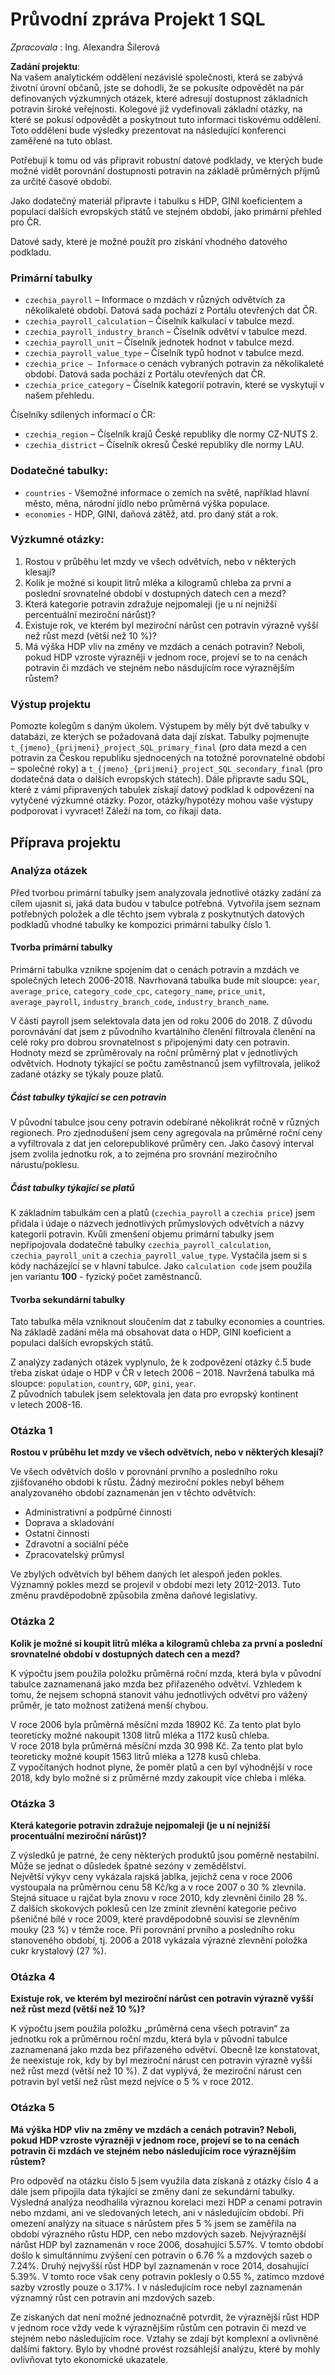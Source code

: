 # Průvodní zpráva  Projekt  1 SQL

*Zpracovala* : Ing. Alexandra Šilerová  

**Zadání projektu**:  
Na vašem analytickém oddělení nezávislé společnosti, která se zabývá životní úrovní občanů, jste se dohodli, 
že se pokusíte odpovědět na pár definovaných výzkumných otázek, které adresují dostupnost základních potravin 
široké veřejnosti. Kolegové již vydefinovali základní otázky, na které se pokusí odpovědět a poskytnout tuto 
informaci tiskovému oddělení. Toto oddělení bude výsledky prezentovat na následující konferenci zaměřené 
na tuto oblast.

Potřebují k tomu od vás připravit robustní datové podklady, ve kterých bude možné vidět porovnání dostupnosti 
potravin na základě průměrných příjmů za určité časové období.

Jako dodatečný materiál připravte i tabulku s HDP, GINI koeficientem a populací dalších evropských států 
ve stejném období, jako primární přehled pro ČR.

Datové sady, které je možné použít pro získání vhodného datového podkladu.

### Primární tabulky
* `czechia_payroll` – Informace o mzdách v různých odvětvích za několikaleté období. Datová sada pochází 
z Portálu otevřených dat ČR.
* `czechia_payroll_calculation` – Číselník kalkulací v tabulce mezd.
* `czechia_payroll_industry_branch` – Číselník odvětví v tabulce mezd.
* `czechia_payroll_unit` – Číselník jednotek hodnot v tabulce mezd.
* `czechia_payroll_value_type` – Číselník typů hodnot v tabulce mezd.
* `czechia_price – Informace` o cenách vybraných potravin za několikaleté období. Datová sada pochází 
z Portálu otevřených dat ČR.
* `czechia_price_category` – Číselník kategorií potravin, které se vyskytují v našem přehledu.

Číselníky sdílených informací o ČR:

* `czechia_region` – Číselník krajů České republiky dle normy CZ-NUTS 2.
* `czechia_district` – Číselník okresů České republiky dle normy LAU.

### Dodatečné tabulky:

* `countries` - Všemožné informace o zemích na světě, například hlavní město, měna, národní jídlo nebo 
průměrná výška populace.
* `economies` - HDP, GINI, daňová zátěž, atd. pro daný stát a rok.


### Výzkumné otázky:

1. Rostou v průběhu let mzdy ve všech odvětvích, nebo v některých klesají?
2. Kolik je možné si koupit litrů mléka a kilogramů chleba za první a poslední srovnatelné období 
v dostupných datech cen a mezd?
3. Která kategorie potravin zdražuje nejpomaleji (je u ní nejnižší percentuální meziroční nárůst)?
4. Existuje rok, ve kterém byl meziroční nárůst cen potravin výrazně vyšší než růst mezd (větší než 10 %)?
5. Má výška HDP vliv na změny ve mzdách a cenách potravin? Neboli, pokud HDP vzroste výrazněji 
v jednom roce, projeví se to na cenách potravin či mzdách ve stejném nebo násdujícím roce výraznějším růstem?

    
### Výstup projektu
Pomozte kolegům s daným úkolem. Výstupem by měly být dvě tabulky v databázi, ze kterých se požadovaná data 
dají získat. Tabulky pojmenujte `t_{jmeno}_{prijmeni}_project_SQL_primary_final` (pro data mezd a cen potravin 
za Českou republiku sjednocených na totožné porovnatelné období – společné roky) a 
`t_{jmeno}_{prijmeni}_project_SQL_secondary_final` (pro dodatečná data o dalších evropských státech).
Dále připravte sadu SQL, které z vámi připravených tabulek získají datový podklad k odpovězení na vytyčené výzkumné 
otázky. Pozor, otázky/hypotézy mohou vaše výstupy podporovat i vyvracet! Záleží na tom, co říkají data.


## Příprava projektu
### Analýza otázek
Před tvorbou primární tabulky jsem analyzovala jednotlivé otázky zadání za cílem ujasnit si, jaká data budou 
v tabulce potřebná. Vytvořila jsem seznam potřebných položek a dle těchto jsem vybrala z poskytnutých 
datových podkladů vhodné tabulky ke kompozici primární tabulky číslo 1.

#### Tvorba primární tabulky
Primární tabulka vznikne spojením dat o cenách potravin a mzdách ve společných letech 2006-2018.
Navrhovaná tabulka bude mít sloupce: 
`year`, `average_price`, `category_code_cpc`, `category_name`, `price_unit`, `average_payroll`, 
`industry_branch_code`, `industry_branch_name`.

V části payroll jsem selektovala data jen od roku 2006 do 2018. Z důvodu porovnávání dat jsem z původního 
kvartálního členění filtrovala členění na celé roky pro dobrou srovnatelnost s připojenými daty cen potravin. 
Hodnoty mezd se zprůměrovaly na roční průměrný plat v jednotlivých odvětvích. 
Hodnoty týkající se počtu zaměstnanců jsem vyfiltrovala, jelikož zadané otázky se týkaly pouze platů.  

##### Část tabulky týkající se cen potravin 
V původní tabulce jsou ceny potravin odebírané několikrát ročně v různých regionech. 
Pro zjednodušení jsem ceny agregovala na průměrné roční ceny a vyfiltrovala z dat jen celorepublikové průměry cen. 
Jako časový interval jsem zvolila jednotku rok, a to zejména pro srovnání meziročního nárustu/poklesu. 

##### Část tabulky týkající se platů 
K základním tabulkám cen a platů (`czechia_payroll` a `czechia price`) jsem přidala i údaje o názvech jednotlivých 
průmyslových odvětvích a názvy kategorií potravin. Kvůli zmenšení objemu primární tabulky jsem nepřipojovala 
dodatečné tabulky `czechia_payroll_calculation`, `czechia_payroll_unit` a `czechia_payroll_value_type`. 
Vystačila jsem si s kódy nacházející se v hlavní tabulce. 
Jako `calculation code` jsem použila jen variantu **100** - fyzický počet zaměstnanců.
 
#### Tvorba sekundární tabulky
Tato tabulka měla vzniknout sloučením dat z tabulky economies a countries. Na základě zadání měla má obsahovat 
data o HDP, GINI koeficient a populaci dalších evropských států.

Z analýzy zadaných otázek vyplynulo, že k zodpovězení otázky č.5 bude třeba získat údaje o HDP v ČR v letech 2006 – 2018.
Navržená tabulka má sloupce: `population`, `country`, `GDP`, `gini`, `year`.  
Z původních tabulek jsem selektovala jen data pro evropský kontinent v letech 2008-16.

 
### Otázka 1
**Rostou v průběhu let mzdy ve všech odvětvích, nebo v některých klesají?**

Ve všech odvětvích došlo v porovnání prvního a posledního roku zjišťovaného období k růstu. 
Žádný meziroční pokles nebyl během analyzovaného období zaznamenán jen v těchto odvětvích:

* Administrativní a podpůrné činnosti
* Doprava a skladování
* Ostatní činnosti
* Zdravotní a sociální péče
* Zpracovatelský průmysl

Ve zbylých odvětvích byl během daných let alespoň jeden pokles. Významný pokles mezd se projevil v období mezi lety 2012-2013. 
Tuto změnu pravděpodobně způsobila změna daňové legislativy.


### Otázka 2
**Kolik je možné si koupit litrů mléka a kilogramů chleba za první a poslední srovnatelné období v dostupných datech cen a mezd?**

K výpočtu jsem použila položku průměrná roční mzda, která byla v původní tabulce zaznamenaná jako mzda bez přiřazeného odvětví. 
Vzhledem k tomu, že nejsem schopná stanovit váhu jednotlivých odvětví pro vážený průměr, je tato možnost zatížená menší chybou. 

V roce 2006 byla průměrná měsíční mzda 18902 Kč.  Za tento plat bylo teoreticky možné nakoupit 1308 litrů mléka a 1172 kusů chleba.   
V roce 2018 byla průměrná měsíční mzda 30 998 Kč.  Za tento plat bylo teoreticky možné koupit 1563 litrů mléka a 1278 kusů chleba.   
Z vypočítaných hodnot plyne, že poměr platů a cen byl výhodnější v roce 2018, kdy bylo možné si z průměrné mzdy zakoupit více chleba i mléka. 

### Otázka 3
**Která kategorie potravin zdražuje nejpomaleji (je u ní nejnižší procentuální meziroční nárůst)?**

Z výsledků je patrné, že ceny některých produktů jsou poměrně nestabilní. Může se jednat o důsledek špatné sezóny v zemědělství.   
Největší výkyv ceny vykázala rajská jablka, jejichž cena v roce 2006 vystoupala na průměrnou cenu 58 Kč/kg a v roce 2007 o 30 % zlevnila. 
Stejná situace u rajčat byla znovu v roce 2010, kdy zlevnění činilo 28 %. 
Z dalších skokových poklesů cen lze zmínit zlevnění kategorie pečivo pšeničné bílé v roce 2009, 
které pravděpodobně souvisí se zlevněním mouky (23 %) v témže roce.
Při porovnání prvního a posledního roku stanoveného období, tj. 2006 a 2018 vykázala výrazné zlevnění položka cukr krystalový (27 %).

### Otázka 4
**Existuje rok, ve kterém byl meziroční nárůst cen potravin výrazně vyšší než růst mezd (větší než 10 %)?**
 
K výpočtu jsem použila položku „průměrná cena všech potravin“ za jednotku rok a průměrnou roční mzdu, 
která byla v původní tabulce zaznamenaná jako mzda bez přiřazeného odvětví.
Obecně lze konstatovat, že neexistuje rok, kdy by byl meziroční nárust cen potravin výrazně vyšší než růst mezd 
(větší než 10 %). Z dat vyplývá, že meziroční nárust cen potravin byl vetší než růst mezd nejvíce o 5 % v roce 2012.

### Otázka 5
**Má výška HDP vliv na změny ve mzdách a cenách potravin? 
Neboli, pokud HDP vzroste výrazněji v jednom roce, projeví se to na cenách potravin či mzdách ve stejném nebo následujícím roce výraznějším růstem?**

Pro odpověď na otázku číslo 5 jsem využila data získaná z otázky číslo 4 a dále jsem připojila data týkající se změny daní ze sekundární tabulky. 
Výsledná analýza neodhalila výraznou korelaci mezi HDP a cenami potravin nebo mzdami, ani ve sledovaných letech, ani v následujícím období. 
Při omezení analýzy na situace s nárůstem přes 5 % jsem se zaměřila na období výrazného růstu HDP, cen nebo mzdových sazeb. 
Nejvýraznější nárůst HDP byl zaznamenán v roce 2006, dosahující 5.57%. V tomto období došlo k simultánnímu 
zvýšení cen potravin o 6.76 % a mzdových sazeb o 7.24%. 
Druhý nejvyšší růst HDP byl zaznamenán v roce 2014, dosahující 5.39%. V tomto roce však ceny potravin poklesly o 0.55 %, 
zatímco mzdové sazby vzrostly pouze o 3.17%. I v následujícím roce nebyl zaznamenán významný růst cen potravin ani mzdových sazeb.

Ze získaných dat není možné jednoznačně potvrdit, že výraznější růst HDP v jednom roce vždy vede k výraznějším 
růstům cen potravin či mezd ve stejném nebo následujícím roce. Vztahy se zdají být komplexní a ovlivněné dalšími faktory. 
Bylo by vhodné provést rozsáhlejší analýzu, které by mohly ovlivňovat tyto ekonomické ukazatele.
